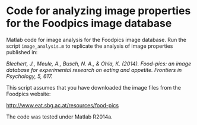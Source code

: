 # Code for analyzing image properties for the Foodpics image database

Matlab code for image analysis for the Foodpics image database. Run the script ``image_analysis.m`` to replicate the analysis of image properties published in:

*Blechert, J., Meule, A., Busch, N. A., & Ohla, K. (2014). Food-pics: an image database for experimental research on eating and appetite. Frontiers in Psychology, 5, 617.*

This script assumes that you have downloaded the image files from the Foodpics website:

<http://www.eat.sbg.ac.at/resources/food-pics>

The code was tested under Matlab R2014a.



